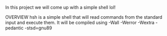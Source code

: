 In this project we will come up with a simple shell lol!

OVERVIEW
hsh is a simple shell that will read commands from the standard input and execute them.
It will be compiled using -Wall -Werror -Wextra -pedantic -stsd=gnu89